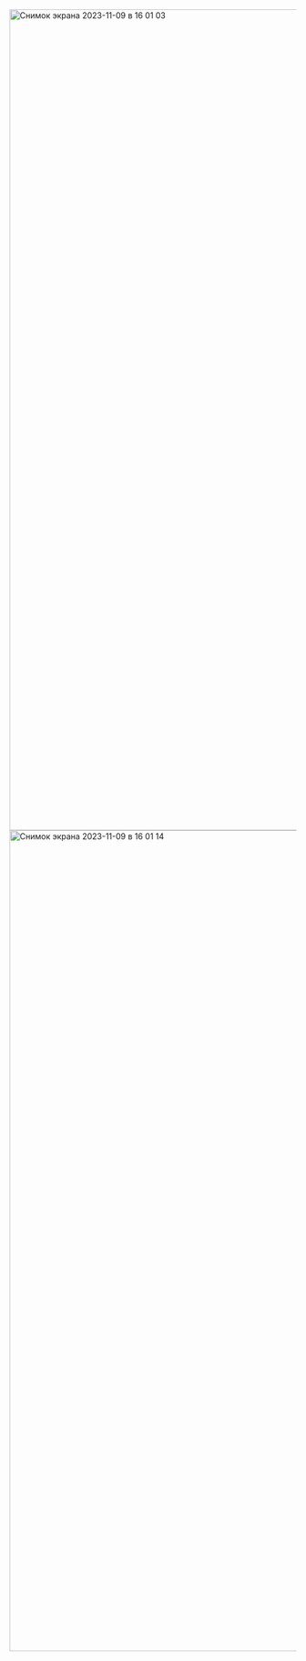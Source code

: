 <img width="1440" alt="Снимок экрана 2023-11-09 в 16 01 03" src="https://github.com/FAQNFS/Allure_CardDeliveryJava/assets/129405661/08e5a2b7-0795-401c-ac87-5cfa447cf2fe">
<img width="1440" alt="Снимок экрана 2023-11-09 в 16 01 14" src="https://github.com/FAQNFS/Allure_CardDeliveryJava/assets/129405661/3bbe79c5-4b49-49d8-9fc2-aeefa9135434">

